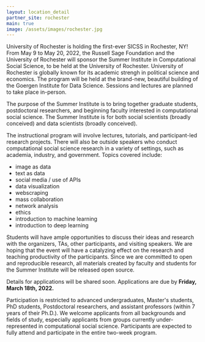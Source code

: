 ```yaml
---
layout: location_detail
partner_site: rochester
main: true
image: /assets/images/rochester.jpg
---
```


University of Rochester is holding the first-ever SICSS in Rochester, NY! From May 9 to May 20, 2022, the Russell Sage Foundation and the University of Rochester will sponsor the Summer Institute in Computational Social Science, to be held at the University of Rochester. University of Rochester is globally known for its academic strengh in political science and economics. The program will be held at the brand-new, beautiful building of the Goergen Institute for Data Science. Sessions and lectures are planned to take place in-person. 

The purpose of the Summer Institute is to bring together graduate students, postdoctoral researchers, and beginning faculty interested in computational social science. The Summer Institute is for both social scientists (broadly conceived) and data scientists (broadly conceived).

The instructional program will involve lectures, tutorials, and participant-led research projects. There will also be outside speakers who conduct computational social science research in a variety of settings, such as academia, industry, and government. Topics covered include:

* image as data
* text as data
* social media / use of APIs
* data visualization
* webscraping
* mass collaboration
* network analysis
* ethics
* introduction to machine learning
* introduction to deep learning

Students will have ample opportunities to discuss their ideas and research with the organizers, TAs, other participants, and visiting speakers. We are hoping that the event will have a catalyzing effect on the research and teaching productivity of the participants. Since we are committed to open and reproducible research, all materials created by faculty and students for the Summer Institute will be released open source.

Details for applications will be shared soon. Applications are due by **Friday, March 18th, 2022.**

Participation is restricted to advanced undergraduates, Master's students, PhD students, Postdoctoral researchers, and assistant professors (within 7 years of their Ph.D.). We welcome applicants from all backgrounds and fields of study, especially applicants from groups currently under-represented in computational social science. Participants are expected to fully attend and participate in the entire two-week program.
